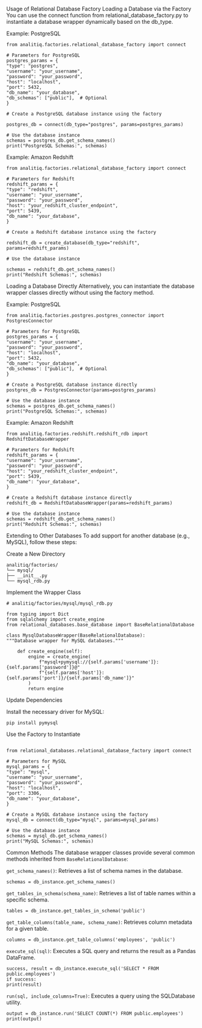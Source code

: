 Usage of Relational Database Factory
Loading a Database via the Factory
You can use the connect function from relational_database_factory.py to instantiate a database wrapper dynamically based on the db_type.

Example: PostgreSQL

```
from analitiq.factories.relational_database_factory import connect

# Parameters for PostgreSQL
postgres_params = {
"type": "postgres",
"username": "your_username",
"password": "your_password",
"host": "localhost",
"port": 5432,
"db_name": "your_database",
"db_schemas": ["public"],  # Optional
}

# Create a PostgreSQL database instance using the factory

postgres_db = connect(db_type="postgres", params=postgres_params)

# Use the database instance
schemas = postgres_db.get_schema_names()
print("PostgreSQL Schemas:", schemas)
```
Example: Amazon Redshift
```
from analitiq.factories.relational_database_factory import connect

# Parameters for Redshift
redshift_params = {
"type": "redshift",
"username": "your_username",
"password": "your_password",
"host": "your_redshift_cluster_endpoint",
"port": 5439,
"db_name": "your_database",
}

# Create a Redshift database instance using the factory

redshift_db = create_database(db_type="redshift", params=redshift_params)

# Use the database instance

schemas = redshift_db.get_schema_names()
print("Redshift Schemas:", schemas)
```

Loading a Database Directly
Alternatively, you can instantiate the database wrapper classes directly without using the factory method.

Example: PostgreSQL
```
from analitiq.factories.postgres.postgres_connector import PostgresConnector

# Parameters for PostgreSQL
postgres_params = {
"username": "your_username",
"password": "your_password",
"host": "localhost",
"port": 5432,
"db_name": "your_database",
"db_schemas": ["public"],  # Optional
}

# Create a PostgreSQL database instance directly
postgres_db = PostgresConnector(params=postgres_params)

# Use the database instance
schemas = postgres_db.get_schema_names()
print("PostgreSQL Schemas:", schemas)
```

Example: Amazon Redshift
```
from analitiq.factories.redshift.redshift_rdb import RedshiftDatabaseWrapper

# Parameters for Redshift
redshift_params = {
"username": "your_username",
"password": "your_password",
"host": "your_redshift_cluster_endpoint",
"port": 5439,
"db_name": "your_database",
}

# Create a Redshift database instance directly
redshift_db = RedshiftDatabaseWrapper(params=redshift_params)

# Use the database instance
schemas = redshift_db.get_schema_names()
print("Redshift Schemas:", schemas)
```
Extending to Other Databases
To add support for another database (e.g., MySQL), follow these steps:

Create a New Directory

```
analitiq/factories/
└── mysql/
├── __init__.py
└── mysql_rdb.py
```
Implement the Wrapper Class

```
# analitiq/factories/mysql/mysql_rdb.py

from typing import Dict
from sqlalchemy import create_engine
from relational_databases.base_database import BaseRelationalDatabase

class MysqlDatabaseWrapper(BaseRelationalDatabase):
"""Database wrapper for MySQL databases."""

    def create_engine(self):
        engine = create_engine(
            f"mysql+pymysql://{self.params['username']}:{self.params['password']}@"
            f"{self.params['host']}:{self.params['port']}/{self.params['db_name']}"
        )
        return engine
```

Update Dependencies

Install the necessary driver for MySQL:

```
pip install pymysql
```

Use the Factory to Instantiate

```

from relational_databases.relational_database_factory import connect

# Parameters for MySQL
mysql_params = {
"type": "mysql",
"username": "your_username",
"password": "your_password",
"host": "localhost",
"port": 3306,
"db_name": "your_database",
}

# Create a MySQL database instance using the factory
mysql_db = connect(db_type="mysql", params=mysql_params)

# Use the database instance
schemas = mysql_db.get_schema_names()
print("MySQL Schemas:", schemas)
```

Common Methods
The database wrapper classes provide several common methods inherited from `BaseRelationalDatabase`:

`get_schema_names()`: Retrieves a list of schema names in the database.

```
schemas = db_instance.get_schema_names()
```
`get_tables_in_schema(schema_name)`: Retrieves a list of table names within a specific schema.

```
tables = db_instance.get_tables_in_schema('public')
```

`get_table_columns(table_name, schema_name)`: Retrieves column metadata for a given table.

```
columns = db_instance.get_table_columns('employees', 'public')
```

`execute_sql(sql)`: Executes a SQL query and returns the result as a Pandas DataFrame.

```
success, result = db_instance.execute_sql('SELECT * FROM public.employees')
if success:
print(result)
```
`run(sql, include_columns=True)`: Executes a query using the SQLDatabase utility.

```
output = db_instance.run('SELECT COUNT(*) FROM public.employees')
print(output)
```